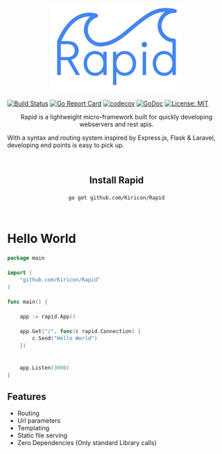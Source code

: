 <p align="center">
    <img src="https://github.com/Kiricon/Rapid/blob/master/demo/public/imgs/logo.png?raw=true" height="200" />
</p>

[![Build Status](https://travis-ci.org/Kiricon/Rapid.svg?branch=master)](https://travis-ci.org/Kiricon/Rapid)
[![Go Report Card](https://goreportcard.com/badge/github.com/Kiricon/Rapid)](https://goreportcard.com/report/github.com/Kiricon/Rapid)
[![codecov](https://codecov.io/gh/Kiricon/Rapid/branch/master/graph/badge.svg)](https://codecov.io/gh/Kiricon/Rapid)
[![GoDoc](https://godoc.org/github.com/gin-gonic/gin?status.svg)](https://godoc.org/github.com/Kiricon/Rapid)
[![License: MIT](https://img.shields.io/badge/License-MIT-yellow.svg)](https://opensource.org/licenses/MIT)

<p align="center">
Rapid is a lightweight micro-framework built for quickly developing webservers and rest apis.<br/>

With a syntax and routing system inspired by Express.js, Flask & Laravel, developing end points is easy to pick up. 
</p>




<br/>

<h2 align="center">Install Rapid</h2>
<p align="center">
<code align="center">go get github.com/Kiricon/Rapid</code>
</p>

<br/>


# Hello World

```Go
package main

import (
	"github.com/Kiricon/Rapid"
)

func main() {

    app := rapid.App()

    app.Get("/", func(c rapid.Connection) {
        c.Send("Hello World")
    })


    app.Listen(3000)
}
```

## Features

- Routing
- Url parameters
- Templating
- Static file serving
- Zero Dependencies (Only standard Library calls)
